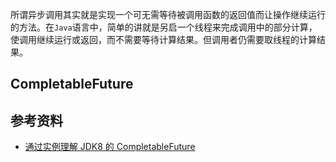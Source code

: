 所谓异步调用其实就是实现一个可无需等待被调用函数的返回值而让操作继续运行的方法。在`Java`语言中，简单的讲就是另启一个线程来完成调用中的部分计算，使调用继续运行或返回，而不需要等待计算结果。但调用者仍需要取线程的计算结果。

## CompletableFuture

## 参考资料

- [通过实例理解 JDK8 的 CompletableFuture](https://developer.ibm.com/zh/articles/j-cf-of-jdk8/)